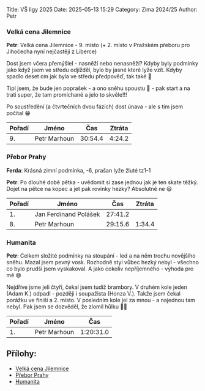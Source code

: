 Title: VŠ ligy 2025
Date: 2025-05-13 15:29
Category: Zima 2024/25
Author: Petr

### Velká cena Jilemnice

**Petr**: Velká cena Jilemnice - 9. místo (+ 2. místo v Pražském přeboru pro Jihočecha nyní nejčastěji z Liberce)

Dost jsem včera přemýšlel - nasněží nebo nenasněží? Kdyby byly podmínky jako když jsem ve středu odjížděl, bylo by jasné které lyže vzít. Kdyby spadlo deset cm jak byla ve středu předpověď, tak také 🤔

Tipl jsem, že bude jen poprašek - a ono sněhu spoustu 🙈 - pak start a na trati super, že tam promíchané a jelo to skvěle!!!

Po soustředění (a čtvrtečních dvou fázích) dost únava - ale s tím jsem počítal 😁

| Pořadí | Jméno        | Čas     | Ztráta |
|--------|--------------|---------|--------|
| 9.     | Petr Marhoun | 30:54.4 | 4:24.2 |

### Přebor Prahy

**Ferda**: Krásná zimní podmínka, -6, prašan lyže žluté tz1-1

**Petr**: Po dlouhé době pětka - uvědomit si zase jednou jak je ten skate těžký. Dojet na pětce na kopec a jet pak rovinky hezky? Absolutně ne 😃

| Pořadí | Jméno                 | Čas     | Ztráta |
|--------|-----------------------|---------|--------|
| 1.     | Jan Ferdinand Polášek | 27:41.2 |        |
| 8.     | Petr Marhoun          | 29:15.6 | 1:34.4 |

### Humanita

**Petr**: Celkem složité podmínky na stoupání - led a na něm trochu novějšího sněhu. Mazal jsem pevný vosk. Rozhodně styl vůbec hezký nebyl - všechno co bylo prudší jsem vyskakoval. A jako cokoliv nepříjemného - výhoda pro mě 😅

Nejdříve jsme jeli čtyři, čekal jsem tudíž brambory. V druhém kole jeden (Adam K.) odpadl - později i soupažista (Honza V.). Takže jsem čekal porážku ve finiši a 2. místo. V posledním kole jel za mnou - a najednou tam nebyl. Pak jsem se dozvěděl, že zlomil hůlku 🤷‍♂️

| Pořadí | Jméno        | Čas       |
|--------|--------------|-----------|
| 1.     | Petr Marhoun | 1:20:31.0 |

Přílohy:
--------

- [Velká cena Jilemnice]({static}/static/zima-2024-25/velka-cena-jilemnice.pdf)
- [Přebor Prahy]({static}/static/zima-2024-25/prebor-prahy.pdf)
- [Humanita]({static}/static/zima-2024-25/humanita.pdf)
